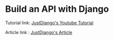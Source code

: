 # Build an API with Django

Tutorial link: [JustDjango's Youtube Tutorial](https://www.youtube.com/watch?v=RPsDhoWY_kc&t=112s)

Article link : [JustDjango's Article](https://www.justdjango.com/articles/build-an-api-with-django)